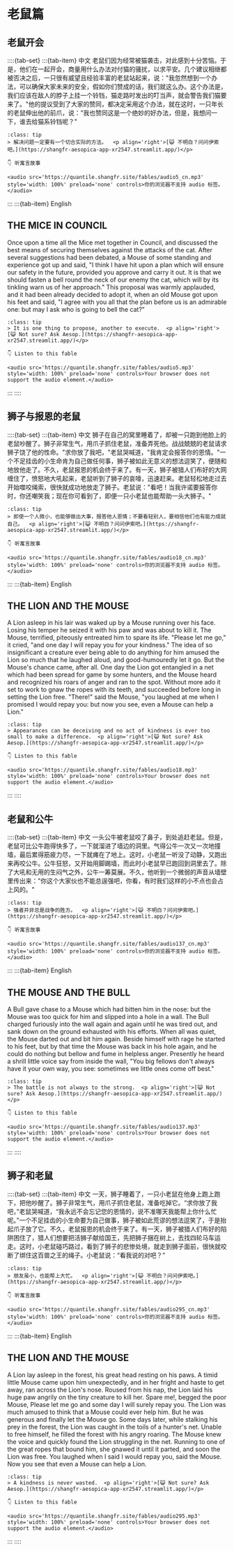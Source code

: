# 老鼠篇

## 老鼠开会


::::{tab-set}
:::{tab-item} 中文
老鼠们因为经常被猫袭击，对此感到十分苦恼。于是，他们在一起开会，商量用什么办法对付猫的骚扰，以求平安。几个建议相继都被否决之后，一只很有威望且经验丰富的老鼠站起来，说："我忽然想到一个办法，可以确保大家未来的安全，假如你们赞成的话，我们就这么办。这个办法是，我们应该在敌人的脖子上挂一个铃铛，猫走路时发出的叮当声，就会警告我们猫要来了。"他的提议受到了大家的赞同，都决定采用这个办法，就在这时，一只年长的老鼠伸出他的前爪，说："我也赞同这是一个绝妙的好办法，但是，我想问一下，谁去给猫系铃铛呢？"

```{admonition} **寓意**
:class: tip
> 解决问题一定要有一个切合实际的方法。  <p align='right'>[😺 不明白？问问伊索吧。](https://shangfr-aesopica-app-xr2547.streamlit.app/)</p>

👇 听寓言故事

<audio src='https://quantile.shangfr.site/fables/audio5_cn.mp3'  style='width: 100%' preload='none' controls>你的浏览器不支持 audio 标签。</audio>

```

 
:::
:::{tab-item} English
## THE MICE IN COUNCIL

Once upon a time all the Mice met together in Council, and discussed the best means of securing themselves against the attacks of the cat. After several suggestions had been debated, a Mouse of some standing and experience got up and said, "I think I have hit upon a plan which will ensure our safety in the future, provided you approve and carry it out. It is that we should fasten a bell round the neck of our enemy the cat, which will by its tinkling warn us of her approach." This proposal was warmly applauded, and it had been already decided to adopt it, when an old Mouse got upon his feet and said, "I agree with you all that the plan before us is an admirable one: but may I ask who is going to bell the cat?"

```{admonition} **Moral**
:class: tip
> It is one thing to propose, another to execute.  <p align='right'>[😺 Not sure? Ask Aesop.](https://shangfr-aesopica-app-xr2547.streamlit.app/)</p>

👇 Listen to this fable

<audio src='https://quantile.shangfr.site/fables/audio5.mp3'  style='width: 100%' preload='none' controls>Your browser does not support the audio element.</audio>

```

 
:::
::::
    
## 狮子与报恩的老鼠


::::{tab-set}
:::{tab-item} 中文
狮子在自己的窝里睡着了，却被一只跑到他脸上的老鼠吵醒了。狮子非常生气，用爪子抓住老鼠，准备弄死他。战战兢兢的老鼠请求狮子饶了他的性命。"求你放了我吧，"老鼠哭喊道，"我肯定会报答你的恩情。"一个不足挂齿的小生命肯为自己做任何事，狮子被如此无意义的想法逗笑了，便随和地放他走了。不久，老鼠报恩的机会终于来了。有一天，狮子被猎人们布好的大网缠住了，愤怒地大吼起来，老鼠听到了狮子的哀嚎，迅速赶来。老鼠轻松地走过去开始噬咬绳索，很快就成功地放走了狮子。老鼠说："看吧！当我许诺要报答你时，你还嘲笑我；现在你可看到了，即便一只小老鼠也能帮助一头大狮子。"

```{admonition} **寓意**
:class: tip
> 即使一个人微小，也能够做出大事，报答他人恩情；不要看轻别人，要相信他们也有能力成就自己。  <p align='right'>[😺 不明白？问问伊索吧。](https://shangfr-aesopica-app-xr2547.streamlit.app/)</p>

👇 听寓言故事

<audio src='https://quantile.shangfr.site/fables/audio18_cn.mp3'  style='width: 100%' preload='none' controls>你的浏览器不支持 audio 标签。</audio>

```

 
:::
:::{tab-item} English
## THE LION AND THE MOUSE

A Lion asleep in his lair was waked up by a Mouse running over his face. Losing his temper he seized it with his paw and was about to kill it. The Mouse, terrified, piteously entreated him to spare its life. "Please let me go," it cried, "and one day I will repay you for your kindness." The idea of so insignificant a creature ever being able to do anything for him amused the Lion so much that he laughed aloud, and good-humouredly let it go. But the Mouse's chance came, after all. One day the Lion got entangled in a net which had been spread for game by some hunters, and the Mouse heard and recognized his roars of anger and ran to the spot. Without more ado it set to work to gnaw the ropes with its teeth, and succeeded before long in setting the Lion free. "There!" said the Mouse, "you laughed at me when I promised I would repay you: but now you see, even a Mouse can help a Lion."

```{admonition} **Moral**
:class: tip
> Appearances can be deceiving and no act of kindness is ever too small to make a difference.  <p align='right'>[😺 Not sure? Ask Aesop.](https://shangfr-aesopica-app-xr2547.streamlit.app/)</p>

👇 Listen to this fable

<audio src='https://quantile.shangfr.site/fables/audio18.mp3'  style='width: 100%' preload='none' controls>Your browser does not support the audio element.</audio>

```

 
:::
::::
    
## 老鼠和公牛


::::{tab-set}
:::{tab-item} 中文
一头公牛被老鼠咬了鼻子，到处追赶老鼠。但是，老鼠可比公牛跑得快多了，一下就溜进了墙边的洞里。气得公牛一次又一次地撞墙，最后累得筋疲力尽，一下就瘫在了地上。这时，小老鼠一听没了动静，又跑出来再咬公牛。公牛狂怒，又开始用脚踢墙，而此时小老鼠早已跑回到洞里去了。除了大吼和无用的生闷气之外，公牛一筹莫展。不久，他听到一个微弱的声音从墙壁里传出来："你这个大家伙也不能总逞强吧，你看，有时我们这样的小不点也会占上风的。"

```{admonition} **寓意**
:class: tip
> 强者并非总是战争的胜方。  <p align='right'>[😺 不明白？问问伊索吧。](https://shangfr-aesopica-app-xr2547.streamlit.app/)</p>

👇 听寓言故事

<audio src='https://quantile.shangfr.site/fables/audio137_cn.mp3'  style='width: 100%' preload='none' controls>你的浏览器不支持 audio 标签。</audio>

```

 
:::
:::{tab-item} English
## THE MOUSE AND THE BULL

A Bull gave chase to a Mouse which had bitten him in the nose: but the Mouse was too quick for him and slipped into a hole in a wall. The Bull charged furiously into the wall again and again until he was tired out, and sank down on the ground exhausted with his efforts. When all was quiet, the Mouse darted out and bit him again. Beside himself with rage he started to his feet, but by that time the Mouse was back in his hole again, and he could do nothing but bellow and fume in helpless anger. Presently he heard a shrill little voice say from inside the wall, "You big fellows don't always have it your own way, you see: sometimes we little ones come off best."

```{admonition} **Moral**
:class: tip
> The battle is not always to the strong.  <p align='right'>[😺 Not sure? Ask Aesop.](https://shangfr-aesopica-app-xr2547.streamlit.app/)</p>

👇 Listen to this fable

<audio src='https://quantile.shangfr.site/fables/audio137.mp3'  style='width: 100%' preload='none' controls>Your browser does not support the audio element.</audio>

```

 
:::
::::
    
## 狮子和老鼠


::::{tab-set}
:::{tab-item} 中文
一天，狮子睡着了，一只小老鼠在他身上跑上跑下，把他吵醒了。狮子非常生气，用爪子抓住老鼠，准备吃掉它。“求你放了我吧，”老鼠哭喊道，“我永远不会忘记您的恩情的，说不准哪天我能帮上你什么忙呢。”一个不足挂齿的小生命要为自己做事，狮子被如此荒谬的想法逗笑了，于是抬起爪子放了它。不久，老鼠报恩的机会终于来了。有一天，狮子被猎人们布好的陷阱困住了，猎人们想要把活狮子献给国王，先把狮子捆在树上，去找四轮马车运走。这时，小老鼠碰巧路过，看到了狮子的悲惨处境，就走到狮子面前，很快就咬断了绑住这百兽之王的绳子。小老鼠说：“看我说的对吧？”

```{admonition} **寓意**
:class: tip
> 朋友虽小，也能帮上大忙。  <p align='right'>[😺 不明白？问问伊索吧。](https://shangfr-aesopica-app-xr2547.streamlit.app/)</p>

👇 听寓言故事

<audio src='https://quantile.shangfr.site/fables/audio295_cn.mp3'  style='width: 100%' preload='none' controls>你的浏览器不支持 audio 标签。</audio>

```

 
:::
:::{tab-item} English
## THE LION AND THE MOUSE

A Lion lay asleep in the forest, his great head resting on his paws. A timid little Mouse came upon him unexpectedly, and in her fright and haste to get away, ran across the Lion's nose. Roused from his nap, the Lion laid his huge paw angrily on the tiny creature to kill her. Spare me!, begged the poor Mouse, Please let me go and some day I will surely repay you. The Lion was much amused to think that a Mouse could ever help him. But he was generous and finally let the Mouse go. Some days later, while stalking his prey in the forest, the Lion was caught in the toils of a hunter's net. Unable to free himself, he filled the forest with his angry roaring. The Mouse knew the voice and quickly found the Lion struggling in the net. Running to one of the great ropes that bound him, she gnawed it until it parted, and soon the Lion was free. You laughed when I said I would repay you, said the Mouse. Now you see that even a Mouse can help a Lion.

```{admonition} **Moral**
:class: tip
> A kindness is never wasted.  <p align='right'>[😺 Not sure? Ask Aesop.](https://shangfr-aesopica-app-xr2547.streamlit.app/)</p>

👇 Listen to this fable

<audio src='https://quantile.shangfr.site/fables/audio295.mp3'  style='width: 100%' preload='none' controls>Your browser does not support the audio element.</audio>

```

 
:::
::::
    
